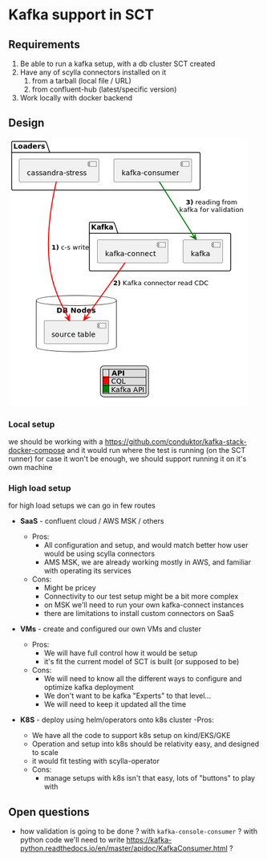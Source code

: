 # Kafka support in SCT

## Requirements

1) Be able to run a kafka setup, with a db cluster SCT created
2) Have any of scylla connectors installed on it
   1) from a tarball (local file / URL)
   2) from confluent-hub (latest/specific version)
3) Work locally with docker backend

## Design

![Design](./kafka-setup.png?raw=true )

### Local setup

we should be working with a https://github.com/conduktor/kafka-stack-docker-compose
and it would run where the test is running (on the SCT runner)
for case it won't be enough, we should support running it on it's own machine

### High load setup

for high load setups we can go in few routes
* **SaaS** - confluent cloud / AWS MSK / others
  - Pros:
    * All configuration and setup, and would match better how user would be using scylla connectors
    * AMS MSK, we are already working mostly in AWS, and familiar with operating its services
  - Cons:
    * Might be pricey
    * Connectivity to our test setup might be a bit more complex
    * on MSK we'll need to run your own kafka-connect instances
    * there are limitations to install custom connectors on SaaS

* **VMs** - create and configured our own VMs and cluster
  - Pros:
    * We will have full control how it would be setup
    * it's fit the current model of SCT is built (or supposed to be)
  - Cons:
    * We will need to know all the different ways to configure and optimize kafka deployment
    * We don't want to be kafka "Experts" to that level...
    * We will need to keep it updated all the time
* **K8S** - deploy using helm/operators onto k8s cluster
  -Pros:
    * We have all the code to support k8s setup on kind/EKS/GKE
    * Operation and setup into k8s should be relativity easy, and designed to scale
    * it would fit testing with scylla-operator
  - Cons:
    * manage setups with k8s isn't that easy, lots of "buttons" to play with

## Open questions

* how validation is going to be done ? with `kafka-console-consumer` ?
  with python code we'll need to write https://kafka-python.readthedocs.io/en/master/apidoc/KafkaConsumer.html ?
